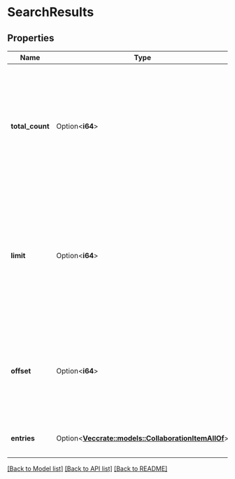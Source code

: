 # SearchResults

## Properties

Name | Type | Description | Notes
------------ | ------------- | ------------- | -------------
**total_count** | Option<**i64**> | One greater than the offset of the last entry in the search results. The total number of entries in the collection may be less than `total_count`. | [optional]
**limit** | Option<**i64**> | The limit that was used for this search. This will be the same as the `limit` query parameter unless that value exceeded the maximum value allowed. | [optional]
**offset** | Option<**i64**> | The 0-based offset of the first entry in this set. This will be the same as the `offset` query parameter used. | [optional]
**entries** | Option<[**Vec<crate::models::CollaborationItemAllOf>**](Collaboration_item_allOf.md)> | The search results for the query provided. | [optional]

[[Back to Model list]](../README.md#documentation-for-models) [[Back to API list]](../README.md#documentation-for-api-endpoints) [[Back to README]](../README.md)



